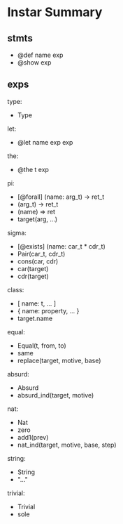 # Instar Summary

## stmts

- @def name exp
- @show exp

## exps

type:
- Type

let:
- @let name exp exp

the:
- @the t exp

pi:
- [@forall] (name: arg_t) -> ret_t
- (arg_t) -> ret_t
- (name) => ret
- target(arg, ...)

sigma:
- [@exists] (name: car_t * cdr_t)
- Pair(car_t, cdr_t)
- cons(car, cdr)
- car(target)
- cdr(target)

class:
- [ name: t, ... ]
- { name: property, ... }
- target.name

equal:
- Equal(t, from, to)
- same
- replace(target, motive, base)

absurd:
- Absurd
- absurd_ind(target, motive)

nat:
- Nat
- zero
- add1(prev)
- nat_ind(target, motive, base, step)

string:
- String
- "..."

trivial:
- Trivial
- sole
